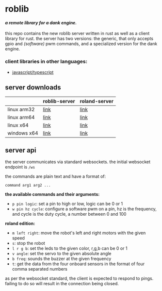 # roblib

#### _a remote library for a dank engine._

this repo contains the new roblib server written in rust as well as a client
library for rust. the server has two versions: the generic, that only accepts
gpio and *(software)* pwm commands, and a specialized version for the dank engine.

### client libraries in other languages:

-   [javascript/typescript](https://github.com/kareszklub/roblib-client)

## server downloads

|             	| roblib-server                                                                                                       	| roland-server                                                                                                       	|
|-------------	|---------------------------------------------------------------------------------------------------------------------	|---------------------------------------------------------------------------------------------------------------------	|
| linux arm32 	| [link](https://nightly.link/kareszklub/roblib-rs/workflows/ci/main/roblib-server-armv7-unknown-linux-gnueabihf.zip) 	| [link](https://nightly.link/kareszklub/roblib-rs/workflows/ci/main/roland-server-armv7-unknown-linux-gnueabihf.zip) 	|
| linux arm64 	| [link](https://nightly.link/kareszklub/roblib-rs/workflows/ci/main/roblib-server-aarch64-unknown-linux-gnu.zip)     	| [link](https://nightly.link/kareszklub/roblib-rs/workflows/ci/main/roland-server-aarch64-unknown-linux-gnu.zip)     	|
| linux x64   	| [link](https://nightly.link/kareszklub/roblib-rs/workflows/ci/main/roblib-server-x86_64-unknown-linux-gnu.zip)      	| [link](https://nightly.link/kareszklub/roblib-rs/workflows/ci/main/roland-server-x86_64-unknown-linux-gnu.zip)      	|
| windows x64 	| [link](https://nightly.link/kareszklub/roblib-rs/workflows/ci/main/roblib-server-x86_64-pc-windows-msvc.zip)        	| [link](https://nightly.link/kareszklub/roblib-rs/workflows/ci/main/roland-server-x86_64-pc-windows-msvc.zip)        	|

## server api

the server communicates via standard websockets. the initial websocket endpoint
is `/ws`

the commands are plain text and have a format of:

```
command arg1 arg2 ...
```

**the available commands and their arguments:**

- `p pin logic`: set a pin to high or low, logic can be 0 or 1
- `w pin hz cycle`: configure a software pwm on a pin, hz is the frequency, and
cycle is the duty cycle, a number between 0 and 100

**roland edition:**

-   `m left right`: move the robot's left and right motors with the given speed
-   `s`: stop the robot
-   `l r g b`: set the leds to the given color, r,g,b can be 0 or 1
-   `v angle`: set the servo to the given absolute angle
-   `b freq`: sounds the buzzer at the given frequency
-   `t`: get the data from the four onboard sensors in the format of four comma
    separated numbers

as per the websocket standard, the client is expected to respond to pings.
failing to do so will result in the connection being closed.
